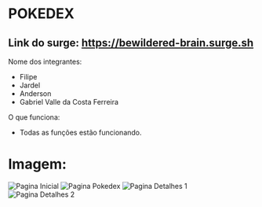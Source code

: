 # POKEDEX

## Link do surge: https://bewildered-brain.surge.sh

Nome dos integrantes: 
- Filipe
- Jardel
- Anderson
- Gabriel Valle da Costa Ferreira


O que funciona:
- Todas as funções estão funcionando.

# Imagem:
![Pagina Inicial](https://i.postimg.cc/fLwN8jZk/pokedex.png)
![Pagina Pokedex](https://i.postimg.cc/BZB6nj80/Pokedex.jpg)
![Pagina Detalhes 1](https://i.postimg.cc/cLrw3RYY/Detalhes.jpg)
![Pagina Detalhes 2](https://i.postimg.cc/x1hH3XyZ/Detalhes2.jpg)
